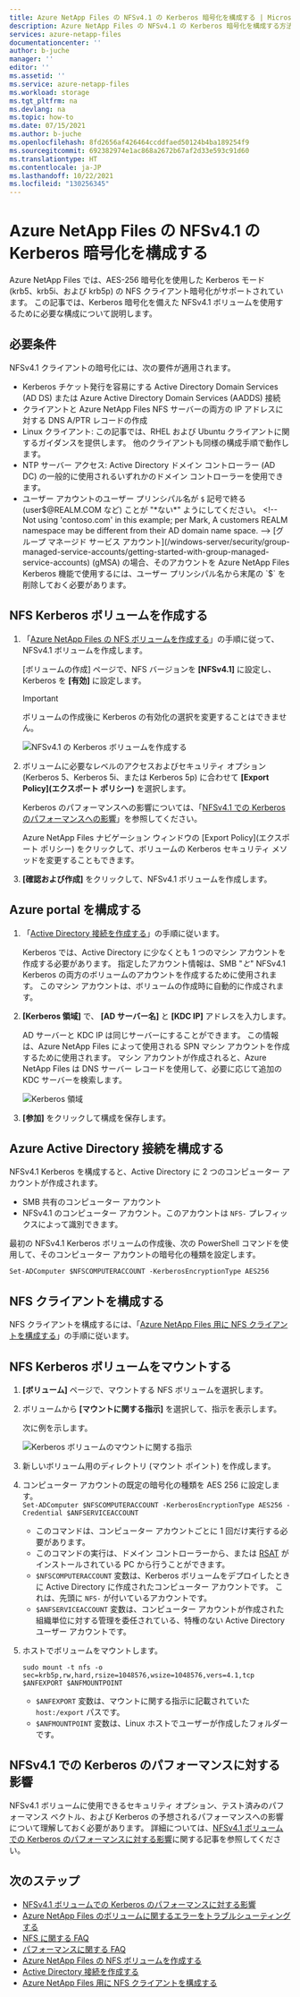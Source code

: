 ```yaml
---
title: Azure NetApp Files の NFSv4.1 の Kerberos 暗号化を構成する | Microsoft Docs
description: Azure NetApp Files の NFSv4.1 の Kerberos 暗号化を構成する方法とそのパフォーマンスへの影響について説明します。
services: azure-netapp-files
documentationcenter: ''
author: b-juche
manager: ''
editor: ''
ms.assetid: ''
ms.service: azure-netapp-files
ms.workload: storage
ms.tgt_pltfrm: na
ms.devlang: na
ms.topic: how-to
ms.date: 07/15/2021
ms.author: b-juche
ms.openlocfilehash: 8fd2656af426464ccddfaed50124b4ba189254f9
ms.sourcegitcommit: 692382974e1ac868a2672b67af2d33e593c91d60
ms.translationtype: HT
ms.contentlocale: ja-JP
ms.lasthandoff: 10/22/2021
ms.locfileid: "130256345"
---
```

# <a name="configure-nfsv41-kerberos-encryption-for-azure-netapp-files"></a>Azure NetApp Files の NFSv4.1 の Kerberos 暗号化を構成する

Azure NetApp Files では、AES-256 暗号化を使用した Kerberos モード (krb5、krb5i、および krb5p) の NFS クライアント暗号化がサポートされています。 この記事では、Kerberos 暗号化を備えた NFSv4.1 ボリュームを使用するために必要な構成について説明します。

## <a name="requirements"></a>必要条件

NFSv4.1 クライアントの暗号化には、次の要件が適用されます。 

* Kerberos チケット発行を容易にする Active Directory Domain Services (AD DS) または Azure Active Directory Domain Services (AADDS) 接続 
* クライアントと Azure NetApp Files NFS サーバーの両方の IP アドレスに対する DNS A/PTR レコードの作成
* Linux クライアント: この記事では、RHEL および Ubuntu クライアントに関するガイダンスを提供します。  他のクライアントも同様の構成手順で動作します。 
* NTP サーバー アクセス: Active Directory ドメイン コントローラー (AD DC) の一般的に使用されるいずれかのドメイン コントローラーを使用できます。
* ユーザー アカウントのユーザー プリンシパル名が `$` 記号で終る (user$@REALM.COM など) ことが "*ない*" ようにしてください。 <!-- Not using 'contoso.com' in this example; per Mark, A customers REALM namespace may be different from their AD domain name space. -->   
    [グループ マネージド サービス アカウント](/windows-server/security/group-managed-service-accounts/getting-started-with-group-managed-service-accounts) (gMSA) の場合、そのアカウントを Azure NetApp Files Kerberos 機能で使用するには、ユーザー プリンシパル名から末尾の `$` を削除しておく必要があります。


## <a name="create-an-nfs-kerberos-volume"></a>NFS Kerberos ボリュームを作成する

1.  「[Azure NetApp Files の NFS ボリュームを作成する](azure-netapp-files-create-volumes.md)」の手順に従って、NFSv4.1 ボリュームを作成します。   

    [ボリュームの作成] ページで、NFS バージョンを **[NFSv4.1]** に設定し、Kerberos を **[有効]** に設定します。

    > [!IMPORTANT] 
    > ボリュームの作成後に Kerberos の有効化の選択を変更することはできません。

    ![NFSv4.1 の Kerberos ボリュームを作成する](../media/azure-netapp-files/create-kerberos-volume.png)  

2. ボリュームに必要なレベルのアクセスおよびセキュリティ オプション (Kerberos 5、Kerberos 5i、または Kerberos 5p) に合わせて **[Export Policy]\(エクスポート ポリシー\)** を選択します。   

    Kerberos のパフォーマンスへの影響については、「[NFSv4.1 での Kerberos のパフォーマンスへの影響](#kerberos_performance)」を参照してください。  

    Azure NetApp Files ナビゲーション ウィンドウの [Export Policy]\(エクスポート ポリシー\) をクリックして、ボリュームの Kerberos セキュリティ メソッドを変更することもできます。

3.  **[確認および作成]** をクリックして、NFSv4.1 ボリュームを作成します。

## <a name="configure-the-azure-portal"></a>Azure portal を構成する 

1.  「[Active Directory 接続を作成する](create-active-directory-connections.md)」の手順に従います。  

    Kerberos では、Active Directory に少なくとも 1 つのマシン アカウントを作成する必要があります。 指定したアカウント情報は、SMB "*と*" NFSv4.1 Kerberos の両方のボリュームのアカウントを作成するために使用されます。 このマシン アカウントは、ボリュームの作成時に自動的に作成されます。

2.  **[Kerberos 領域]** で、 **[AD サーバー名]** と **[KDC IP]** アドレスを入力します。

    AD サーバーと KDC IP は同じサーバーにすることができます。 この情報は、Azure NetApp Files によって使用される SPN マシン アカウントを作成するために使用されます。 マシン アカウントが作成されると、Azure NetApp Files は DNS サーバー レコードを使用して、必要に応じて追加の KDC サーバーを検索します。 

    ![Kerberos 領域](../media/azure-netapp-files/kerberos-realm.png)
 
3.  **[参加]** をクリックして構成を保存します。

## <a name="configure-active-directory-connection"></a>Azure Active Directory 接続を構成する 

NFSv4.1 Kerberos を構成すると、Active Directory に 2 つのコンピューター アカウントが作成されます。
* SMB 共有のコンピューター アカウント
* NFSv4.1 のコンピューター アカウント。このアカウントは `NFS-` プレフィックスによって識別できます。 

最初の NFSv4.1 Kerberos ボリュームの作成後、次の PowerShell コマンドを使用して、そのコンピューター アカウントの暗号化の種類を設定します。

`Set-ADComputer $NFSCOMPUTERACCOUNT -KerberosEncryptionType AES256`

## <a name="configure-the-nfs-client"></a>NFS クライアントを構成する 

NFS クライアントを構成するには、「[Azure NetApp Files 用に NFS クライアントを構成する](configure-nfs-clients.md)」の手順に従います。  

## <a name="mount-the-nfs-kerberos-volume"></a><a name="kerberos_mount"></a>NFS Kerberos ボリュームをマウントする

1. **[ボリューム]** ページで、マウントする NFS ボリュームを選択します。

2. ボリュームから **[マウントに関する指示]** を選択して、指示を表示します。

    次に例を示します。 

    ![Kerberos ボリュームのマウントに関する指示](../media/azure-netapp-files/mount-instructions-kerberos-volume.png)  

3. 新しいボリューム用のディレクトリ (マウント ポイント) を作成します。  

4. コンピューター アカウントの既定の暗号化の種類を AES 256 に設定します。  
    `Set-ADComputer $NFSCOMPUTERACCOUNT -KerberosEncryptionType AES256 -Credential $ANFSERVICEACCOUNT`

    * このコマンドは、コンピューター アカウントごとに 1 回だけ実行する必要があります。
    * このコマンドの実行は、ドメイン コントローラーから、または [RSAT](https://support.microsoft.com/help/2693643/remote-server-administration-tools-rsat-for-windows-operating-systems) がインストールされている PC から行うことができます。 
    * `$NFSCOMPUTERACCOUNT` 変数は、Kerberos ボリュームをデプロイしたときに Active Directory に作成されたコンピューター アカウントです。 これは、先頭に `NFS-` が付いているアカウントです。 
    * `$ANFSERVICEACCOUNT` 変数は、コンピューター アカウントが作成された組織単位に対する管理を委任されている、特権のない Active Directory ユーザー アカウントです。 

5. ホストでボリュームをマウントします。 

    `sudo mount -t nfs -o sec=krb5p,rw,hard,rsize=1048576,wsize=1048576,vers=4.1,tcp $ANFEXPORT $ANFMOUNTPOINT`

    * `$ANFEXPORT` 変数は、マウントに関する指示に記載されていた `host:/export` パスです。
    * `$ANFMOUNTPOINT` 変数は、Linux ホストでユーザーが作成したフォルダーです。

## <a name="performance-impact-of-kerberos-on-nfsv41"></a><a name="kerberos_performance"></a>NFSv4.1 での Kerberos のパフォーマンスに対する影響 

NFSv4.1 ボリュームに使用できるセキュリティ オプション、テスト済みのパフォーマンス ベクトル、および Kerberos の予想されるパフォーマンスへの影響について理解しておく必要があります。 詳細については、[NFSv4.1 ボリュームでの Kerberos のパフォーマンスに対する影響](performance-impact-kerberos.md)に関する記事を参照してください。  

## <a name="next-steps"></a>次のステップ  

* [NFSv4.1 ボリュームでの Kerberos のパフォーマンスに対する影響](performance-impact-kerberos.md)
* [Azure NetApp Files のボリュームに関するエラーをトラブルシューティングする](troubleshoot-volumes.md)
* [NFS に関する FAQ](faq-nfs.md)
* [パフォーマンスに関する FAQ](faq-performance.md)
* [Azure NetApp Files の NFS ボリュームを作成する](azure-netapp-files-create-volumes.md)
* [Active Directory 接続を作成する](create-active-directory-connections.md)
* [Azure NetApp Files 用に NFS クライアントを構成する](configure-nfs-clients.md) 
